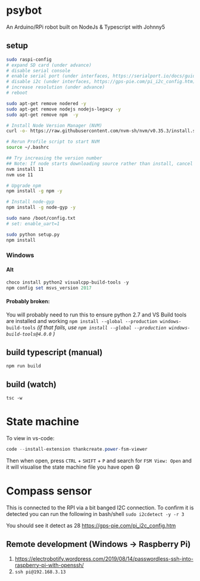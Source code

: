 # psybot
An Arduino/RPi robot built on NodeJs &amp; Typescript with Johnny5

## setup
```bash
sudo raspi-config
# expand SD card (under advance)
# disable serial console
# enable serial port (under interfaces, https://serialport.io/docs/guide-installation#raspberry-pi-linux)
# disable i2c (under interfaces, https://gps-pie.com/pi_i2c_config.htm)
# increase resolution (under advance)
# reboot

sudo apt-get remove nodered -y
sudo apt-get remove nodejs nodejs-legacy -y
sudo apt-get remove npm  -y

# Install Node Version Manager (NVM)
curl -o- https://raw.githubusercontent.com/nvm-sh/nvm/v0.35.3/install.sh | bash

# Rerun Profile script to start NVM
source ~/.bashrc 

## Try increasing the version number
## Note: If node starts downloading source rather than install, cancel and decrease the version number
nvm install 11
nvm use 11

# Upgrade npm
npm install -g npm -y

# Install node-gyp
npm install -g node-gyp -y

sudo nano /boot/config.txt
# set: enable_uart=1

sudo python setup.py
npm install
```

### Windows
#### Alt
```powershell
choco install python2 visualcpp-build-tools -y
npm config set msvs_version 2017
```

#### Probably broken:
You will probably need to run this to ensure python 2.7 and VS Build tools are installed and working
`npm install --global --production windows-build-tools`
_(if that fails, use `npm install --global --production windows-build-tools@4.0.0` )_

## build typescript (manual)
`npm run build`

## build (watch)
`tsc -w`

# State machine
To view in vs-code:
```powershell
code --install-extension thankcreate.power-fsm-viewer
```

Then when open, press `CTRL` + `SHIFT` + `P` and search for `FSM View: Open` and it will visualise the state machine file you have open :smile:

# Compass sensor
This is connected to the RPI via a bit banged I2C connection. To confirm it is detected you can run the following in bash/shell
`sudo i2cdetect -y -r 3`

You should see it detect as 28
https://gps-pie.com/pi_i2c_config.htm

## Remote development (Windows -> Raspberry Pi)
1. https://electrobotify.wordpress.com/2019/08/14/passwordless-ssh-into-raspberry-pi-with-openssh/
1. `ssh pi@192.168.3.13`